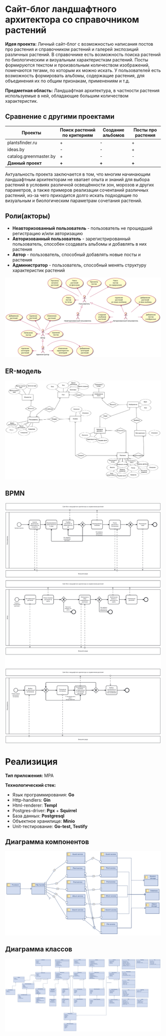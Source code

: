 # Сайт-блог ландшафтного архитектора со справочником растений

**Идея проекта:** Личный сайт-блог с возможностью написания постов про растения и справочником растений и галерей экспозиций различных растений. В справочнике есть возможность поиска растений по биологическим и визуальным характеристкам растений. Посты формируются текстом и произвольным количеством изображений, помечаются тегами, по которым их можно искать. У пользователей есть возможность формировать альбомы, содержащие растения, для объединения их по общим признакам, применениям и т.д.

**Предметная область:** Ландшафтная архитектура, в частности растения используемые в ней, обладающие большим количеством характеристик.

## Сравнение с другими проектами

| Проекты                | Поиск растений по критериям | Создание альбомов | Посты про растения |
|------------------------|-----------------------------|-------------------|--------------------|
| plantsfinder.ru        | +                           | -                 | +                  |
| ideas.by               | -                           | -                 | +                  |
| catalog.greenmaster.by | +                           | -                 | -                  |
| **Данный проект**      | **+**                       | **+**             | **+**              |

Актуальность проекта заключается в том, что многим начинающим ландшафтным архитекторам не хватает опыта и знаний для выбора растений в условиях различной освещённости зон, морозов и других параметров, а также примеров реализации сочентаний различных растений, из-за чего приходится долго искать подходящие по визуальным и биологическим параметрам сочетания растений.

## Роли(акторы)

 - **Неавторизованный пользователь** - пользователь не прошедший регистрацию и/или авторизацию
 - **Авторизованный пользователь** - зарегистрированный пользователь, способен создавать альбомы и добавлять в них  растения
 - **Автор** - пользователь, способный добавлять новые посты и растения
 - **Администратор** - пользователь, способный менять структуру характеристик растений

![use-case](./readme/use-case.png)

## ER-модель

![ER](./readme/ER.png)

## BPMN 
![BPMN](./readme/bpmn.png)

# Реализиция

**Тип приложения:** MPA

**Технологический стек:**
 - Язык программирования: **Go**
 - Http-handlers: **Gin**
 - Html-renderer: **Templ**
 - Postgres-driver: **Pgx** + **Squirrel**
 - База данных: **Postgresql**
 - Объектное хранилище: **Minio**
 - Unit-тестирование: **Go-test, Testify**

## Диаграмма компонентов

![components](./readme/Components.png)

## Диаграмма классов

![classes](./readme/Classes.png)